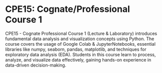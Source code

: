 # CPE15: Cognate/Professional Course 1
CPE15 - Cognate Professional Course 1 (Lecture & Laboratory) introduces fundamental data analysis and visualization concepts using Python. 
The course covers the usage of Google Colab & JupyterNotebooks, essential libraries like numpy, seaborn, pandas, matplotlib, and techniques for exploratory data analysis (EDA). 
Students in this course learn to process, analyze, and visualize data effectively, gaining hands-on experience in data-driven decision-making.
